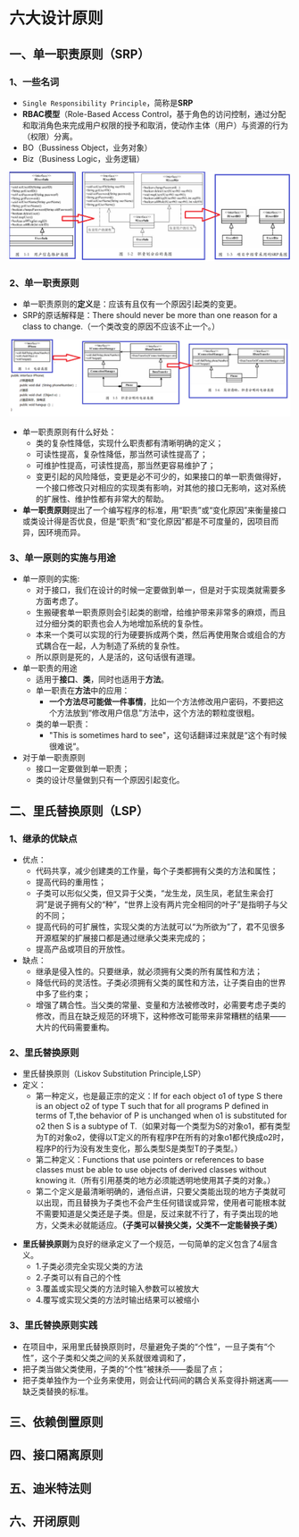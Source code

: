 # 六大设计原则
## 一、单一职责原则（SRP）
### 1、一些名词
* `Single Responsibility Principle`，简称是**SRP**
* **RBAC模型**（Role-Based Access Control，基于角色的访问控制，通过分配和取消角色来完成用户权限的授予和取消，使动作主体（用户）与资源的行为（权限）分离。
* BO（Bussiness Object，业务对象）
* Biz（Business Logic，业务逻辑）
<div align=“center”><img src="./img/001.png"></div>

### 2、单一职责原则
* 单一职责原则的**定义**是：应该有且仅有一个原因引起类的变更。
* SRP的原话解释是：There should never be more than one reason for a class to change.（一个类改变的原因不应该不止一个。）
<div align=“center”><img src="./img/002.png"></div>

* 单一职责原则有什么好处：
  * 类的复杂性降低，实现什么职责都有清晰明确的定义；
  * 可读性提高，复杂性降低，那当然可读性提高了；
  * 可维护性提高，可读性提高，那当然更容易维护了；
  * 变更引起的风险降低，变更是必不可少的，如果接口的单一职责做得好，一个接口修改只对相应的实现类有影响，对其他的接口无影响，这对系统的扩展性、维护性都有非常大的帮助。
* **单一职责原则**提出了一个编写程序的标准，用“职责”或“变化原因”来衡量接口或类设计得是否优良，但是“职责”和“变化原因”都是不可度量的，因项目而异，因环境而异。

### 3、单一原则的实施与用途
- 单一原则的实施:
  - 对于接口，我们在设计的时候一定要做到单一，但是对于实现类就需要多方面考虑了。
  - 生搬硬套单一职责原则会引起类的剧增，给维护带来非常多的麻烦，而且过分细分类的职责也会人为地增加系统的复杂性。
  - 本来一个类可以实现的行为硬要拆成两个类，然后再使用聚合或组合的方式耦合在一起，人为制造了系统的复杂性。
  - 所以原则是死的，人是活的，这句话很有道理。
- 单一职责的用途
  - 适用于**接口**、**类**，同时也适用于**方法**。
  - 单一职责在**方法**中的应用：
    - **一个方法尽可能做一件事情**，比如一个方法修改用户密码，不要把这个方法放到“修改用户信息”方法中，这个方法的颗粒度很粗。
  - 类的单一职责：
    - "This is sometimes hard to see"，这句话翻译过来就是“这个有时候很难说”。
- 对于单一职责原则
  - 接口一定要做到单一职责；
  - 类的设计尽量做到只有一个原因引起变化。

## 二、里氏替换原则（LSP）
### 1、继承的优缺点
- 优点：
  - 代码共享，减少创建类的工作量，每个子类都拥有父类的方法和属性；
  - 提高代码的重用性；
  - 子类可以形似父类，但又异于父类，“龙生龙，凤生凤，老鼠生来会打洞”是说子拥有父的“种”，“世界上没有两片完全相同的叶子”是指明子与父的不同；
  - 提高代码的可扩展性，实现父类的方法就可以“为所欲为”了，君不见很多开源框架的扩展接口都是通过继承父类来完成的；
  - 提高产品或项目的开放性。
- 缺点：
  - 继承是侵入性的。只要继承，就必须拥有父类的所有属性和方法；
  - 降低代码的灵活性。子类必须拥有父类的属性和方法，让子类自由的世界中多了些约束；
  - 增强了耦合性。当父类的常量、变量和方法被修改时，必需要考虑子类的修改，而且在缺乏规范的环境下，这种修改可能带来非常糟糕的结果——大片的代码需要重构。

### 2、里氏替换原则

* 里氏替换原则（Liskov Substitution Principle,LSP）
* 定义：
  * 第一种定义，也是最正宗的定义：If for each object o1 of type S there is an object o2 of type T such that for all programs P defined in terms of T,the behavior of P is unchanged when o1 is substituted for o2 then S is a subtype of T.（如果对每一个类型为S的对象o1，都有类型为T的对象o2，使得以T定义的所有程序P在所有的对象o1都代换成o2时，程序P的行为没有发生变化，那么类型S是类型T的子类型。）
  * 第二种定义：Functions that use pointers or references to base classes must be able to use objects of derived classes without knowing it.（所有引用基类的地方必须能透明地使用其子类的对象。）
  * 第二个定义是最清晰明确的，通俗点讲，只要父类能出现的地方子类就可以出现，而且替换为子类也不会产生任何错误或异常，使用者可能根本就不需要知道是父类还是子类。但是，反过来就不行了，有子类出现的地方，父类未必就能适应。**（子类可以替换父类，父类不一定能替换子类）**
- **里氏替换原则**为良好的继承定义了一个规范，一句简单的定义包含了4层含义。
  - 1.子类必须完全实现父类的方法
  - 2.子类可以有自己的个性
  - 3.覆盖或实现父类的方法时输入参数可以被放大
  - 4.覆写或实现父类的方法时输出结果可以被缩小



### 3、里氏替换原则实践

- 在项目中，采用里氏替换原则时，尽量避免子类的“个性”，一旦子类有“个性”，这个子类和父类之间的关系就很难调和了，
- 把子类当做父类使用，子类的“个性”被抹杀——委屈了点；
- 把子类单独作为一个业务来使用，则会让代码间的耦合关系变得扑朔迷离——缺乏类替换的标准。


## 三、依赖倒置原则


## 四、接口隔离原则


## 五、迪米特法则


## 六、开闭原则